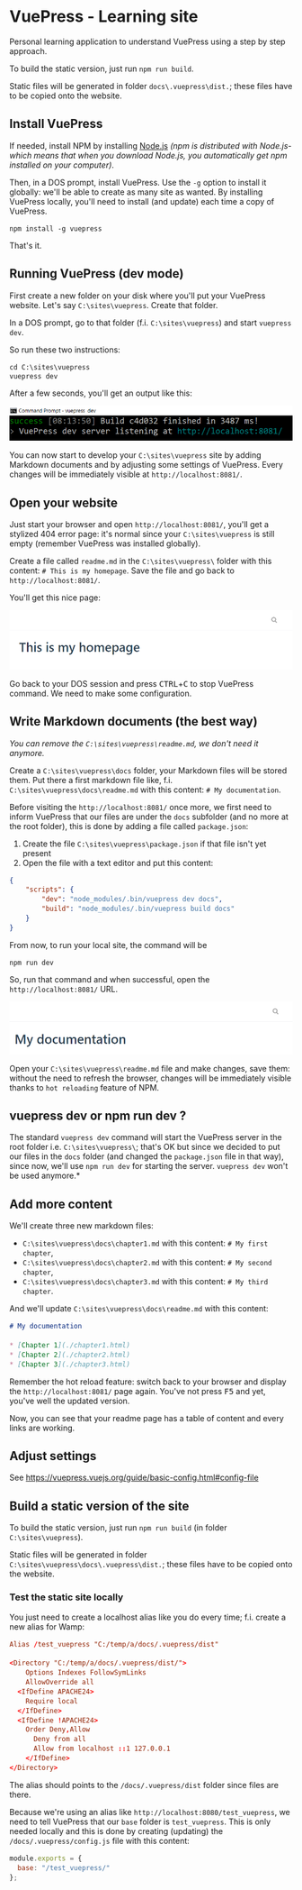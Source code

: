 # VuePress - Learning site

Personal learning application to understand VuePress using a step by step approach.

To build the static version, just run `npm run build`.

Static files will be generated in folder `docs\.vuepress\dist.`; these files have to be copied onto the website.

## Install VuePress

If needed, install NPM by installing [Node.js](https://www.npmjs.com/get-npm) *(npm is distributed with Node.js- which means that when you download Node.js, you automatically get npm installed on your computer)*.

Then, in a DOS prompt, install VuePress. Use the `-g` option to install it globally: we'll be able to create as many site as wanted. By installing VuePress locally, you'll need to install (and update) each time a copy of VuePress.

```
npm install -g vuepress
```

That's it.

## Running VuePress (dev mode)

First create a new folder on your disk where you'll put your VuePress website. Let's say `C:\sites\vuepress`. Create that folder.

In a DOS prompt, go to that folder (f.i. `C:\sites\vuepress`) and start `vuepress dev`.

So run these two instructions:

```
cd C:\sites\vuepress
vuepress dev
```

After a few seconds, you'll get an output like this:

![vuepress dev is running](./images/vuepress_dev_running.png)

You can now start to develop your `C:\sites\vuepress` site by adding Markdown documents and by adjusting some settings of VuePress. Every changes will be immediately visible at `http://localhost:8081/`.

## Open your website

Just start your browser and open `http://localhost:8081/`, you'll get a stylized 404 error page: it's normal since your `C:\sites\vuepress` is still empty (remember VuePress was installed globally). 

Create a file called `readme.md` in the `C:\sites\vuepress\` folder with this content: `# This is my homepage`. Save the file and go back to `http://localhost:8081/`.

You'll get this nice page:

![](./images/this_is_my_homepage.png)

Go back to your DOS session and press <kbd>CTRL</kbd>+<kbd>C</kbd> to stop VuePress command. We need to make some configuration.

## Write Markdown documents (the best way)

*You can remove the `C:\sites\vuepress\readme.md`, we don't need it anymore.*

Create a `C:\sites\vuepress\docs` folder, your Markdown files will be stored them. Put there a first markdown file like, f.i. `C:\sites\vuepress\docs\readme.md` with this content: `# My documentation`.

Before visiting the `http://localhost:8081/` once more, we first need to inform VuePress that our files are under the `docs` subfolder (and no more at the root folder), this is done by adding a file called `package.json`:

1. Create the file `C:\sites\vuepress\package.json` if that file isn't yet present
2. Open the file with a text editor and put this content:

```json
{
	"scripts": {
        "dev": "node_modules/.bin/vuepress dev docs",
        "build": "node_modules/.bin/vuepress build docs"
    }
}
```

From now, to run your local site, the command will be 

```
npm run dev
```

So, run that command and when successful, open the `http://localhost:8081/` URL.

![](./images/my_documentation.png)

Open your `C:\sites\vuepress\readme.md` file and make changes, save them: without the need to refresh the browser, changes will be immediately visible thanks to `hot reloading` feature of NPM.

## vuepress dev or npm run dev ?

The standard `vuepress dev` command will start the VuePress server in the root folder i.e. `C:\sites\vuepress\`; that's OK but since we decided to put our files in the `docs` folder (and changed the `package.json` file in that way), since now, we'll use `npm run dev` for starting the server. `vuepress dev` won't be used anymore.*

## Add more content

We'll create three new markdown files:

* `C:\sites\vuepress\docs\chapter1.md` with this content: `# My first chapter`,
* `C:\sites\vuepress\docs\chapter2.md` with this content: `# My second chapter`,
* `C:\sites\vuepress\docs\chapter3.md` with this content: `# My third chapter`.

And we'll update `C:\sites\vuepress\docs\readme.md` with this content: 

```markdown
# My documentation

* [Chapter 1](./chapter1.html)
* [Chapter 2](./chapter2.html)
* [Chapter 3](./chapter3.html)
```

Remember the hot reload feature: switch back to your browser and display the `http://localhost:8081/` page again. You've not press <kbd>F5</kbd> and yet, you've well the updated version.

Now, you can see that your readme page has a table of content and every links are working.

## Adjust settings

See https://vuepress.vuejs.org/guide/basic-config.html#config-file

## Build a static version of the site

To build the static version, just run `npm run build` (in folder `C:\sites\vuepress`).

Static files will be generated in folder `C:\sites\vuepress\docs\.vuepress\dist.`; these files have to be copied onto the website.

### Test the static site locally

You just need to create a localhost alias like you do every time; f.i. create a new alias for Wamp:

```conf
Alias /test_vuepress "C:/temp/a/docs/.vuepress/dist"

<Directory "C:/temp/a/docs/.vuepress/dist/">
    Options Indexes FollowSymLinks
    AllowOverride all
  <IfDefine APACHE24>
    Require local
  </IfDefine>
  <IfDefine !APACHE24>
    Order Deny,Allow
	  Deny from all
	  Allow from localhost ::1 127.0.0.1
	</IfDefine>
</Directory>
```

The alias should points to the `/docs/.vuepress/dist` folder since files are there.

Because we're using an alias like `http://localhost:8080/test_vuepress`, we need to tell VuePress that our `base` folder is `test_vuepress`. This is only needed locally and this is done by creating (updating) the `/docs/.vuepress/config.js` file with this content:

```javascript
module.exports = {
  base: "/test_vuepress/"
};
```
